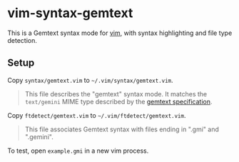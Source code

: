 # vim-syntax-gemtext

This is a Gemtext syntax mode for [vim](https://www.vim.org), with syntax highlighting and file type detection.

## Setup

Copy `syntax/gemtext.vim` to `~/.vim/syntax/gemtext.vim`.

> This file describes the "gemtext" syntax mode. It matches the `text/gemini` MIME type described by the [gemtext specification](https://geminiprotocol.net/docs/gemtext-specification.gmi).

Copy `ftdetect/gemtext.vim` to `~/.vim/ftdetect/gemtext.vim`.

> This file associates Gemtext syntax with files ending in ".gmi" and ".gemini".

To test, open `example.gmi` in a new vim process.

